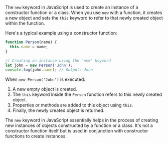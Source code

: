 The `new` keyword in JavaScript is used to create an instance of a constructor function or a class. When you use `new` with a function, it creates a new object and sets the `this` keyword to refer to that newly created object within the function.

Here's a typical example using a constructor function:

```javascript
function Person(name) {
  this.name = name;
}

// Creating an instance using the 'new' keyword
let john = new Person('John');
console.log(john.name); // Output: John
```

When `new Person('John')` is executed:

1. A new empty object is created.
2. The `this` keyword inside the `Person` function refers to this newly created object.
3. Properties or methods are added to this object using `this`.
4. Finally, the newly created object is returned.

The `new` keyword in JavaScript essentially helps in the process of creating new instances of objects constructed by a function or a class. It's not a constructor function itself but is used in conjunction with constructor functions to create instances.